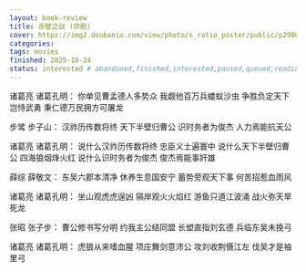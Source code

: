 ```yaml
---
layout: book-review
title: 赤壁之战 (京剧)
cover: https://img2.doubanio.com/view/photo/s_ratio_poster/public/p2900364851.webp
categories: 
tags: movies
finished: 2025-10-24
status: interested # abandoned,finished,interested,paused,queued,reading,reread
---
```


诸葛亮  诸葛孔明：  你单见曹孟德人多势众 我觑他百万兵蝼蚁沙虫 争胜负定天下岂恃武勇 秉仁德万民拥方可屠龙

步骘    步子山：    汉祚历传数将终 天下半壁归曹公 识时务者为俊杰 人力焉能抗天公

诸葛亮  诸葛孔明：  说什么汉祚历传数将终 忠臣义士遍寰中 说什么天下半壁归曹公 四海狼烟烽火红 说什么识时务者为俊杰 俊杰焉能事奸雄

薛综    薛敬文：    东吴六郡本清净 休养生息国安宁 蓄势旁观天下事 何苦招惹血雨风

诸葛亮  诸葛孔明：  坐山观虎虎逞凶 隔岸观火火焰红 游鱼只道江波涌 战火弥天旱死龙

张昭    张子步：    曹公修书写分明 约我主公结同盟 长塑直指刘玄德 兵临东吴未挽弓

诸葛亮  诸葛孔明：  虎狼从来嗜血腥 项庄舞剑意沛公 攻刘收荆慑江左 伐吴才是袖里弓
